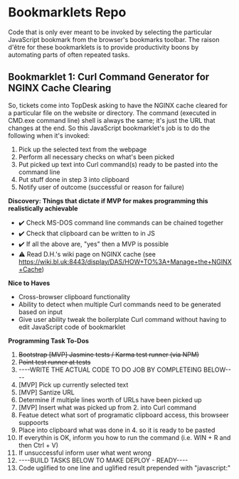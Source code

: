 # Bookmarklets Repo
Code that is only ever meant to be invoked by selecting the particular JavaScript bookmark from the browser's bookmarks toolbar. The raison d'être for these bookmarklets is to provide productivity boons by automating parts of often repeated tasks.

## Bookmarklet 1: Curl Command Generator for NGINX Cache Clearing
So, tickets come into TopDesk asking to have the NGINX cache cleared for a particular file on the website or directory. The command (executed in CMD.exe command line) shell is always the same; it's just the URL that changes at the end. So this JavaScript bookmarklet's job is to do the following when it's invoked:

1. Pick up the selected text from the webpage
2. Perform all necessary checks on what's been picked 
3. Put picked up text into Curl command(s) ready to be pasted into the command line
4. Put stuff done in step 3 into clipboard
5. Notify user of outcome (successful or reason for failure)


**Discovery: Things that dictate if MVP for makes programming this realistically achievable**
 -  ✔️ Check MS-DOS command line commands can be chained together
 -  ✔️ Check that clipboard can be written to in JS
 -  ✔️ If all the above are, "yes" then a MVP is possible
  - ⚠️ Read D.H.'s wiki page on NGINX cache (see https://wiki.bl.uk:8443/display/DAS/HOW+TO%3A+Manage+the+NGINX+Cache)

**Nice to Haves**
 - Cross-browser clipboard functionality
 - Ability to detect when multiple Curl commands need to be generated based on input
 - Give user ability tweak the boilerplate Curl command without having to edit JavaScript code of bookmarklet

**Programming Task To-Dos**
1. ~~Bootstrap [MVP] Jasmine tests / Karma test runner (via NPM)~~
2. ~~Point test runner at tests~~
4. ----WRITE THE ACTUAL CODE TO DO JOB BY COMPLETEING BELOW----
3. [MVP] Pick up currently selected text
2. [MVP] Santize URL
3. Determine if multiple lines worth of URLs have been picked up
4. [MVP] Insert what was picked up from 2. into Curl command
5. Featue detect what sort of programatic clipboard access, this browseer suppoorts
6. Place into clipboard what was done in 4. so it is ready to be pasted
7. If everythin is OK, inform you how to run the command (i.e. WIN + R and then Ctrl + V)
8. If unsuccessful inform user what went wrong
9. ----BUILD TASKS BELOW TO MAKE DEPLOY - READY----
10. Code uglified to one line and uglified result prepended with "javascript:"
